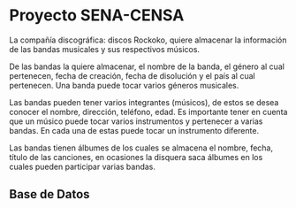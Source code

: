 # Proyecto SENA-CENSA
La compañía discográfica: discos Rockoko, quiere almacenar la información de las bandas musicales y sus respectivos músicos. 

De las bandas la quiere almacenar, el nombre de la banda, el género al cual pertenecen, fecha de creación, fecha de disolución y el país al cual pertenecen. Una banda puede tocar varios géneros musicales. 

Las bandas pueden tener varios integrantes (músicos), de estos se desea conocer el nombre, dirección, teléfono, edad. Es importante tener en cuenta que un músico puede tocar varios instrumentos y pertenecer a varias bandas. En cada una de estas puede tocar un instrumento diferente. 

Las bandas tienen álbumes de los cuales se almacena el nombre, fecha, título de las canciones, en ocasiones la disquera saca álbumes en los cuales pueden participar varias bandas. 

## Base de Datos

